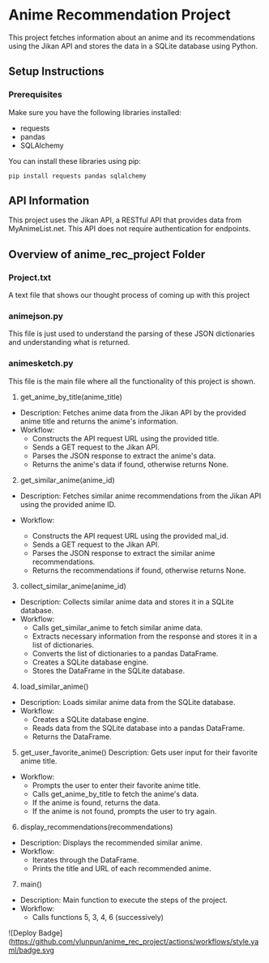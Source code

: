 # Anime Recommendation Project

This project fetches information about an anime and its recommendations using the Jikan API and stores the data in a SQLite database using Python.

## Setup Instructions

### Prerequisites

Make sure you have the following libraries installed:

- requests
- pandas
- SQLAlchemy

You can install these libraries using pip:

```
pip install requests pandas sqlalchemy
```
## API Information
This project uses the Jikan API, a RESTful API that provides data from MyAnimeList.net. This API does not require authentication for endpoints.

## Overview of anime_rec_project Folder

### Project.txt
A text file that shows our thought process of coming up with this project

### animejson.py
This file is just used to understand the parsing of these JSON dictionaries and understanding what is returned.

### animesketch.py
This file is the main file where all the functionality of this project is shown.

1. get_anime_by_title(anime_title) 
- Description: Fetches anime data from the Jikan API by the provided anime title and returns the anime's information.
- Workflow:
    - Constructs the API request URL using the provided title.
    - Sends a GET request to the Jikan API.
    - Parses the JSON response to extract the anime's data.
    - Returns the anime's data if found, otherwise returns None.

2. get_similar_anime(anime_id)
- Description: Fetches similar anime recommendations from the Jikan API using the provided anime ID.

- Workflow: 
    - Constructs the API request URL using the provided mal_id.
    - Sends a GET request to the Jikan API.
    - Parses the JSON response to extract the similar anime recommendations.
    - Returns the recommendations if found, otherwise returns None.

3. collect_similar_anime(anime_id)
- Description: Collects similar anime data and stores it in a SQLite database.
- Workflow:
    - Calls get_similar_anime to fetch similar anime data.
    - Extracts necessary information from the response and stores it in a list of dictionaries.
    - Converts the list of dictionaries to a pandas DataFrame.
    - Creates a SQLite database engine.
    - Stores the DataFrame in the SQLite database.

4. load_similar_anime()
- Description: Loads similar anime data from the SQLite database.
- Workflow:
    - Creates a SQLite database engine.
    - Reads data from the SQLite database into a pandas DataFrame.
    - Returns the DataFrame.

5. get_user_favorite_anime()
Description: Gets user input for their favorite anime title.
- Workflow:
    - Prompts the user to enter their favorite anime title.
    - Calls get_anime_by_title to fetch the anime's data.
    - If the anime is found, returns the data.
    - If the anime is not found, prompts the user to try again.

6. display_recommendations(recommendations)
- Description: Displays the recommended similar anime.
- Workflow:
    - Iterates through the DataFrame.
    - Prints the title and URL of each recommended anime.

7. main()
- Description: Main function to execute the steps of the project.
- Workflow:
    - Calls functions 5, 3, 4, 6 (successively)


![Deploy Badge](https://github.com/vlunpun/anime_rec_project/actions/workflows/style.yaml/badge.svg